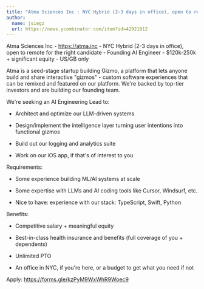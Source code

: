 ```yaml
---
title: "Atma Sciences Inc : NYC Hybrid (2-3 days in office), open to remote for the right candidate"
author:
  name: jsiegz
  url: https://news.ycombinator.com/item?id=42921812
---
```

Atma Sciences Inc - <a href="https:&#x2F;&#x2F;atma.inc" rel="nofollow">https:&#x2F;&#x2F;atma.inc</a> - NYC Hybrid (2-3 days in office), open to remote for the right candidate - Founding AI Engineer - $120k-250k + significant equity - US&#x2F;GB only

Atma is a seed-stage startup building Gizmo, a platform that lets anyone build and share interactive &quot;gizmos&quot; - custom software experiences that can be remixed and featured on our platform. We&#x27;re backed by top-tier investors and are building our founding team.

We&#x27;re seeking an AI Engineering Lead to:

- Architect and optimize our LLM-driven systems

- Design&#x2F;implement the intelligence layer turning user intentions into functional gizmos

- Build out our logging and analytics suite

- Work on our iOS app, if that&#x27;s of interest to you

Requirements:
- Some experience building ML&#x2F;AI systems at scale

- Some expertise with LLMs and AI coding tools like Cursor, Windsurf, etc.

- Nice to have: experience with our stack: TypeScript, Swift, Python

Benefits:
- Competitive salary + meaningful equity

- Best-in-class health insurance and benefits (full coverage of you + dependents)

- Unlimited PTO

- An office in NYC, if you&#x27;re here, or a budget to get what you need if not

Apply: <a href="https:&#x2F;&#x2F;forms.gle&#x2F;kzPyM9WxWhR9Woec9" rel="nofollow">https:&#x2F;&#x2F;forms.gle&#x2F;kzPyM9WxWhR9Woec9</a>
<JobApplication />
